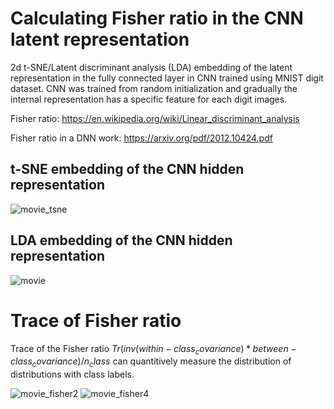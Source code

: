 # Calculating Fisher ratio in the CNN latent representation
2d t-SNE/Latent discriminant analysis (LDA) embedding of the latent representation in the fully connected layer in CNN trained using MNIST digit dataset. CNN was trained from random initialization and gradually the internal representation has a specific feature for each digit images.

Fisher ratio: https://en.wikipedia.org/wiki/Linear_discriminant_analysis

Fisher ratio in a DNN work: https://arxiv.org/pdf/2012.10424.pdf

## t-SNE embedding of the CNN hidden representation
![movie_tsne](https://user-images.githubusercontent.com/1684732/151492801-8ee759d9-ab92-4a1e-8b13-2d7b05e5b501.gif)

## LDA embedding of the CNN hidden representation
![movie](https://user-images.githubusercontent.com/1684732/151492496-151e9e1d-4442-4299-8ade-32d6f9e42305.gif)

# Trace of Fisher ratio
Trace of the Fisher ratio $Tr(inv(within-class_covariance) * between-class_covariance) / n_class$ can quantitively measure the distribution of distributions with class labels.  

![movie_fisher2](https://user-images.githubusercontent.com/1684732/151509620-29e52e4c-dfb3-43fa-9a82-6ca9b80fd3fd.gif)
![movie_fisher4](https://user-images.githubusercontent.com/1684732/151509629-9c6da500-3910-4632-bd47-758ad2c81734.gif)

